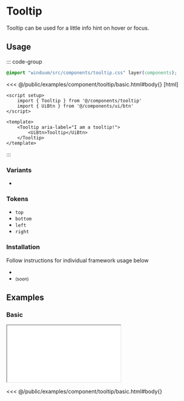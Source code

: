# Tooltip
Tooltip can be used for a little info hint on hover or focus.

<ViewSourceGh href="https://github.com/winduum/winduum/blob/main/src/components/tooltip" />

## Usage

::: code-group
```css
@import "winduum/src/components/tooltip.css" layer(components);
```
<<< @/public/examples/component/tooltip/basic.html#body{} [html]
```vue
<script setup>
    import { Tooltip } from '@/components/tooltip'
    import { UiBtn } from '@/components/ui/btn'
</script>

<template>
    <Tooltip aria-label="I am a tooltip!">
        <UiBtn>Tooltip</UiBtn>
    </Tooltip>
</template>
```
:::

### Variants
* <LinkGh name="default" path="components/tooltip" />

### Tokens
* `top`
* `bottom`
* `left`
* `right`

### Installation
Follow instructions for individual framework usage below

* <LinkGh name="winduum" url="https://github.com/winduum/winduum/blob/main/src/components/tooltip" />
* <LinkGh name="winduum-vue" url="https://github.com/winduum/winduum-vue/blob/main/src/components/tooltip" /> <small>(soon)</small>

## Examples

### Basic

<iframe onload="this.style.visibility = 'visible';" src="/examples/component/tooltip/basic.html"></iframe>

<<< @/public/examples/component/tooltip/basic.html#body{}

